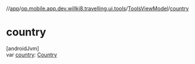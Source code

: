 //[app](../../../index.md)/[op.mobile.app.dev.willkj8.travelling.ui.tools](../index.md)/[ToolsViewModel](index.md)/[country](country.md)

# country

[androidJvm]\
var [country](country.md): [Country](../../op.mobile.app.dev.willkj8.travelling.model/-country/index.md)
